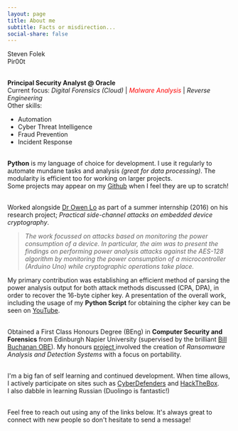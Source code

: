 ```yaml
---
layout: page
title: About me
subtitle: Facts or misdirection...
social-share: false
---
```


<p class="about-text">
<i class="fa fa-user"></i>
Steven Folek<br>
<i class="fa fa-user-secret"></i>
Pir00t
</p>


<p class="about-text">
<i class="fa fa-briefcase"></i>
<br><strong>Principal Security Analyst @ Oracle</strong>
<br>Current focus: <i>Digital Forensics (Cloud)</i> | <i><font color="red">Malware Analysis</font></i> | <i>Reverse Engineering</i><br>Other skills:
 <ul>
  <li>Automation</li>
  <li>Cyber Threat Intelligence</li>
  <li>Fraud Prevention</li>
  <li>Incident Response</li>
</ul> 
</p>

<p class="about-text">
<i class="fa fa-code"></i>
<br>
<strong>Python</strong> is my language of choice for development. I use it regularly to automate mundane tasks and analysis <i>(great for data processing)</i>. The modularity is efficient too for working on larger projects.<br> Some projects may appear on my <a href="https://github.com/Pir00t" target="_blank">Github</a> when I feel they are up to scratch! <br>
</p>

<p class="about-text">
<i class="fa fa-history"></i>
<br>
Worked alongside <a href="https://www.napier.ac.uk/people/owen-lo" target="_blank"> Dr Owen Lo</a> as part of a summer internship (2016) on his research project; <i>Practical side-channel attacks on embedded device cryptography</i>. <br>
</p>

<blockquote><i>The work focussed on attacks based on monitoring the power consumption of a device. In particular, the aim was to present the findings on performing power analysis attacks against the AES-128 algorithm by monitoring the power consumption of a microcontroller (Arduino Uno) while cryptographic operations take place.</i></blockquote>

My primary contribution was establishing an efficient method of parsing the power analysis output for both attack methods discussed (CPA, DPA), in order to recover the 16-byte cipher key. A presentation of the overall work, including the usage of my <strong>Python Script</strong> for obtaining the cipher key can be seen on <a href="https://www.youtube.com/watch?v=7D-Hr4Nw0T4" target="_blank">YouTube</a>.



<p class="about-text">
<i class="fa fa-graduation-cap"></i>
<br>
Obtained a First Class Honours Degree (BEng) in <strong>Computer Security and Forensics</strong> from Edinburgh Napier University (supervised by the brilliant
<a href="https://www.napier.ac.uk/people/bill-buchanan" target="_blank">Bill Buchanan OBE</a>). My honours <a href="http://www.iidi.napier.ac.uk/c/publications/publicationid/13388150" target="_blank">project </a> involved the creation of <i>Ransomware Analysis and Detection Systems</i> with a focus on portability.
</p>

<p class="about-text">
<i class="fa fa-heart"></i>
<br>
I'm a big fan of self learning and continued development. When time allows, I actively participate on sites such as <a href="https://cyberdefenders.org/" target="_blank">CyberDefenders</a> and <a href="https://www.hackthebox.eu/" target="_blank">HackTheBox</a>. <br>I also dabble in learning Russian (Duolingo is fantastic!)
</p>

<p class="about-text">
<i class="fa fa-users"></i>
<br>
Feel free to reach out using any of the links below. It's always great to connect with new people so don't hesitate to send a message!
</p>